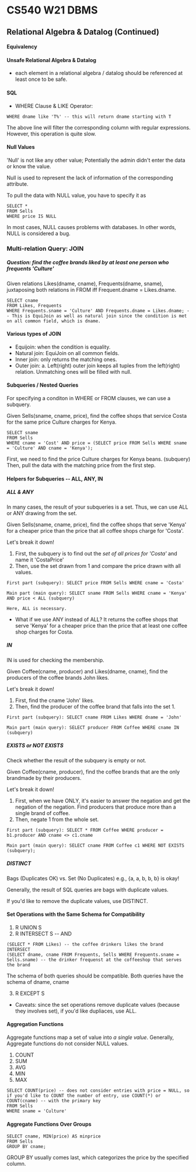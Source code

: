 # CS540 W21 DBMS 
## Relational Algebra & Datalog (Continued)
#### Equivalency 
#### Unsafe Relational Algebra & Datalog 
- each element in a relational algebra / datalog should be referenced at least once to be safe. 
#### SQL 
- WHERE Clause & LIKE Operator: 
```
WHERE dname like 'T%' -- this will return dname starting with T
```
The above line will filter the corresponding column with regular expressions. However, this operation is quite slow. 

#### Null Values 
'Null' is not like any other value; Potentially the admin didn't enter the data or know the value. 

Null is used to represent the lack of information of the corresponding attribute. 

To pull the data with NULL value, you have to specify it as 
``` 
SELECT * 
FROM Sells
WHERE price IS NULL
```

In most cases, NULL causes problems with databases. In other words, NULL is considered a bug. 

### Multi-relation Query: JOIN 
##### Question: find the coffee brands liked by at least one person who frequents 'Culture'
Given relations Likes(dname, cname), Frequents(dname, sname), juxtaposing both relations in FROM iff Frequent.dname = Likes.dname. 
```
SELECT cname
FROM Likes, Frequents
WHERE Frequents.sname = 'Culture' AND Frequents.dname = Likes.dname; -- This is EquiJoin as well as natural join since the condition is met on all common field, which is dname.
```
#### Various types of JOIN 
- Equijoin: when the condition is equality. 
- Natural join: EquiJoin on all common fields.
- Inner join: only returns the matching ones. 
- Outer join: 
a. Left(right) outer join keeps all tuples from the left(right) relation. Unmatching ones will be filled with null.  

#### Subqueries / Nested Queries
For specifying a conditon in WHERE or FROM clauses, we can use a subquery.

Given Sells(sname, cname, price), find the coffee shops that service Costa for the same price Culture charges for Kenya.
```
SELECT sname
FROM Sells
WHERE cname = 'Cost' AND price = (SELECT price FROM Sells WHERE sname = 'Culture' AND cname = 'Kenya');
```
First, we need to find the price Culture charges for Kenya beans. (subquery)
Then, pull the data with the matching price from the first step. 

#### Helpers for Subqueries -- ALL, ANY, IN
##### ALL & ANY
In many cases, the result of your subqueries is a set. Thus, we can use ALL or ANY drawing from the set. 

Given Sells(sname, cname, price), find the coffee shops that serve 'Kenya' for a cheaper price than the price that all coffee shops charge for 'Costa'.

Let's break it down! 
1. First, the subquery is to find out the *set of all prices for 'Costa'* and name it 'CostaPrice'
2. Then, use the set drawn from 1 and compare the price drawn with all values. 

```
First part (subquery): SELECT price FROM Sells WHERE cname = 'Costa'

Main part (main query): SELECT sname FROM Sells WHERE cname = 'Kenya' AND price < ALL (subquery)

Here, ALL is necessary. 
```
* What if we use ANY instead of ALL? 
It returns the coffee shops that serve 'Kenya' for a cheaper price than the price that at least one coffee shop charges for Costa. 

##### IN 
IN is used for checking the membership. 

Given Coffee(cname, producer) and Likes(dname, cname), find the producers of the coffee brands John likes. 

Let's break it down!
1. First, find the cname 'John' likes.
2. Then, find the producer of the coffee brand that falls into the set 1. 

```
First part (subquery): SELECT cname FROM Likes WHERE dname = 'John'

Main part (main query): SELECT producer FROM Coffee WHERE cname IN (subquery)
```
##### EXISTS or NOT EXISTS
Check whether the result of the subquery is empty or not.

Given Coffee(cname, producer), find the coffee brands that are the only brandmade by their producers. 

Let's break it down!
1. First, when we have ONLY, it's easier to answer the negation and get the negation of the negation. Find producers that produce more than a single brand of coffee. 
2. Then, negate 1 from the whole set. 

```
First part (subquery): SELECT * FROM Coffee WHERE producer = b1.producer AND cname <> c1.cname

Main part (main query): SELECT cname FROM Coffee c1 WHERE NOT EXISTS (subquery);
```

##### DISTINCT 
Bags (Duplicates OK) vs. Set (No Duplicates)
e.g., {a, a, b, b, b} is okay!

Generally, the result of SQL queries are bags with duplicate values. 

If you'd like to remove the duplicate values, use DISTINCT. 

#### Set Operations with the Same Schema for Compatibility
1. R UNION S
2. R INTERSECT S -- AND 
```
(SELECT * FROM Likes) -- the coffee drinkers likes the brand 
INTERSECT 
(SELECT dname, cname FROM Frequents, Sells WHERE Frequents.sname = Sells.sname) -- the drinker frequenst at the coffeeshop that serves the brand
```
The schema of both queries should be compatible. Both queries have the schema of dname, cname

3. R EXCEPT S

* Caveats: since the set operations remove duplicate values (because they involves set), if you'd like dupliaces, use ALL. 

#### Aggregation Functions 
Aggregate functions map a set of value into *a single value*. Generally, Aggregate functions do not consider NULL values. 
1. COUNT
2. SUM
3. AVG
4. MIN
5. MAX
```
SELECT COUNT(price) -- does not consider entries with price = NULL, so if you'd like to COUNT the number of entry, use COUNT(*) or COUNT(cname) -- with the primary key
FROM Sells
WHERE sname = 'Culture'
```

#### Aggregate Functions Over Groups 
```
SELECT cname, MIN(price) AS minprice
FROM Sells
GROUP BY cname;
```
GROUP BY usually comes last, which categorizes the price by the specified column. 


